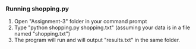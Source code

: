 ### Running shopping.py
1) Open "Assignment-3" folder in your command prompt
2) Type "python shopping.py shopping.txt" (assuming your data is in a file named "shopping.txt")
3) The program will run and will output "results.txt" in the same folder.
